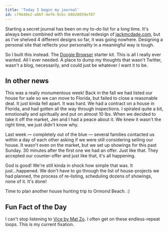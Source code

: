 ```yaml
---
title: 'Today I begin my journal'
id: c79640e2-a0bf-4ef6-9cbc-68020059ef07
---
```

Starting a secret journal has been on my to-do list for a long time. It's always been combined with the eventual redesign of [jackmcdade.com](https://jackmcdade.com), but as I've shelved 4 different designs so far, it was going nowhere. Designing a personal site that reflects your personality in a meaningful way is tough.

So I built this instead. The [Doogie Browser](https://github.com/statamic/starter-kit-doogie-browser) starter kit. This is all I really ever wanted. All I ever needed. A place to dump my thoughts that wasn't Twitter, wasn't a blog, necessarily, and could just be whatever I want it to be.

## In other news

This was a really monumentous week! Back in the fall we had listed our house for sale so we can move to Florida, but failed to close a reasonable deal. It just kinda fell apart. It was hard. We had a contract on a house in Florida, and had gotten all the way through inspections. I spiraled quite a bit, emotionally and spiritually and put on almost 10 lbs. When we decided to take it off the market, Jen and I had a peace about it. We knew it wasn't the right time, we just didn't know why.

Last week — completely out of the blue — several families contacted us within a day of each other asking if we were still considering selling our house. It wasn't even on the market, but we set up showings for this past Sunday. 30 minutes after the first one we had an offer. Just like that. They accepted our counter-offer and just like that, it's all happening.

God is good! We're still kinda in shock how simple that was. It just...happened. We don't have to go through the list of house-projects we had planned, the process of re-listing, scheduling dozens of showings, none of it. It's done!

Time to plan another house hunting trip to Ormond Beach. :)

## Fun Fact of the Day

I can't stop listening to [Vice by Mat Zo](https://www.youtube.com/watch?v=R05KYOiSrJI). I often get on these endless-repeat loops. This is my current fixation.

